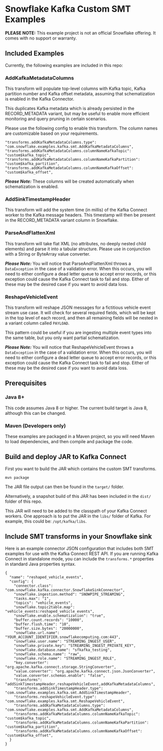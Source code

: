 # Snowflake Kafka Custom SMT Examples

**PLEASE NOTE:** This example project is not an official Snowflake offering. It comes with no support or warranty.

## Included Examples

Currently, the following examples are included in this repo:

### AddKafkaMetadataColumns

This transform will populate top-level columns with Kafka topic, Kafka partition number and Kafka offset metadata, assuming that schematization is enabled in the Kafka Connector.  

This duplicates Kafka metadata which is already persisted in the RECORD_METADATA variant, but may be useful to enable more efficient monitoring and query pruning in certain scenarios. 

Please use the following config to enable this transform. The column names are customizable based on your requirements.
```
"transforms.addKafkaMetadataColumns.type": "com.snowflake.examples.kafka.smt.AddKafkaMetadataColumns",
"transforms.addKafkaMetadataColumns.columnNameKafkaTopic": "custom$kafka_topic",
"transforms.addKafkaMetadataColumns.columnNameKafkaPartition": "custom$kafka_partition",
"transforms.addKafkaMetadataColumns.columnNameKafkaOffset": "custom$kafka_offset",
```
***Please Note:*** These columns will be created automatically when schematization is enabled. 

### AddSinkTimestampHeader

This transform will add the system time (in millis) of the Kafka Connect worker to the Kafka message headers. This
timestamp will then be present in the RECORD_METADATA variant column in Snowflake.

### ParseAndFlattenXml

This transform will take flat XML (no attributes, no deeply nested child elements) and parse it into a tabular structure. Please use in conjunction with a String or ByteArray value converter.

***Please Note:*** You will notice that ParseAndFlattenXml throws a `DataException` in the case of a validation error.
When this occurs, you will need to either configure a dead letter queue to accept error records, or this exception could
cause the Kafka Connect task to fail and stop. Either of these may be the desired case if you want to avoid data loss.

### ReshapeVehicleEvent

This transform will reshape JSON messages for a fictitious vehicle event stream use case. It will check for several
required fields, which will be kept in the top level of each record, and then all remaining fields will be nested in a
variant column called `PAYLOAD`.

This pattern could be useful if you are ingesting multiple event types into the same table, but you only want partial
schematization.

***Please Note:*** You will notice that ReshapeVehicleEvent throws a `DataException` in the case of a validation error.
When this occurs, you will need to either configure a dead letter queue to accept error records, or this exception could
cause the Kafka Connect task to fail and stop. Either of these may be the desired case if you want to avoid data loss.

## Prerequisites

### Java 8+

This code assumes Java 8 or higher. The current build target is Java 8, although this can be changed.

### Maven (Developers only)

These examples are packaged in a Maven project, so you will need Maven to load dependencies, and then compile and
package the code.

## Build and deploy JAR to Kafka Connect

First you want to build the JAR which contains the custom SMT transforms.

```
mvn package
```

The JAR file output can then be found in the `target/` folder.

Alternatively, a snapshot build of this JAR has been included in the `dist/` folder of this repo.

This JAR will need to be added to the classpath of your Kafka Connect workers. One approach is to put the JAR in
the `libs/` folder of Kafka. For example, this could be: `/opt/kafka/libs`.

## Include SMT transforms in your Snowflake sink

Here is an example connector JSON configuration that includes both SMT examples for use with the Kafka Connect REST API.
If you are running Kafka Connect in standalone mode, you can include the `transforms.*` properties in standard Java
properties syntax.

```
{
  "name": "reshaped_vehicle_events",
  "config": {
    "connector.class": "com.snowflake.kafka.connector.SnowflakeSinkConnector",
    "snowflake.ingestion.method": "SNOWPIPE_STREAMING",
    "tasks.max": "1",
    "topics": "vehicle_events",    
    "snowflake.topic2table.map": "vehicle_events:reshaped_vehicle_events",       
    "snowflake.enable.schematization": "true",        
    "buffer.count.records": "10000",
    "buffer.flush.time": "10",
    "buffer.size.bytes": "20000000",        
    "snowflake.url.name": "YOUR_ACCOUNT_IDENTIFIER.snowflakecomputing.com:443",
    "snowflake.user.name": "STREAMING_INGEST_USER",
    "snowflake.private.key": "STREAMING_INGEST_PRIVATE_KEY",
    "snowflake.database.name": "sfkafka_testing",
    "snowflake.schema.name": "raw",    
    "snowflake.role.name": "STREAMING_INGEST_ROLE",          
    "key.converter": "org.apache.kafka.connect.storage.StringConverter",
    "value.converter": "org.apache.kafka.connect.json.JsonConverter",
    "value.converter.schemas.enable": "false",    
    "transforms": "addSinkTimestampHeader,reshapeVehicleEvent,addKafkaMetadataColumns",
    "transforms.addSinkTimestampHeader.type": "com.snowflake.examples.kafka.smt.AddSinkTimestampHeader",
    "transforms.reshapeVehicleEvent.type": "com.snowflake.examples.kafka.smt.ReshapeVehicleEvent",    
    "transforms.addKafkaMetadataColumns.type": "com.snowflake.examples.kafka.smt.AddKafkaMetadataColumns",
    "transforms.addKafkaMetadataColumns.columnNameKafkaTopic": "custom$kafka_topic",
    "transforms.addKafkaMetadataColumns.columnNameKafkaPartition": "custom$kafka_partition",
    "transforms.addKafkaMetadataColumns.columnNameKafkaOffset": "custom$kafka_offset",
  }
}
```